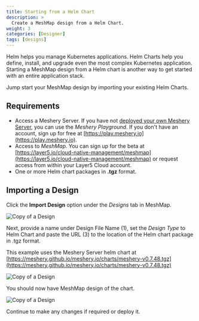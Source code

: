 ```yaml
---
title: Starting from a Helm Chart
description: >
  Create a MeshMap design from a Helm Chart.
weight: 3
categories: [Designer]
tags: [designs]
---
```


Helm helps you manage Kubernetes applications. Helm Charts help you define, install, and upgrade even the most complex Kubernetes application.
Starting a MeshMap design from a Helm chart is another way to get started with an entire application stack.

Jump start your MeshMap design by importing your existing Helm Charts.

## Requirements

- Access a Meshery Server. If you have not [deployed your own Meshery Server](https://docs.meshery.io/installation), you can use the _Meshery Playground_. If you don't have an account, sign up for free at [https://play.meshery.io](https://play.meshery.io).
- Access to _MeshMap_. You can sign up for the beta at [https://layer5.io/cloud-native-management/meshmap](https://layer5.io/cloud-native-management/meshmap) or request access from within your Layer5 Cloud account.
- One or more Helm chart packages in **.tgz** format.

## Importing a Design

Click the **Import Design** option under the _Designs_ tab in MeshMap.

![Copy of a Design](/meshmap/getting-started/images/2024-04-18_18-01.png)

Next, provide a name under Design File Name (1), set the _Design Type_ to Helm Chart and paste the URL (3) to the location of the Helm chart package in .tgz format.

This example uses the Meshery Server helm chart at [https://meshery.github.io/meshery.io/charts/meshery-v0.7.48.tgz](https://meshery.github.io/meshery.io/charts/meshery-v0.7.48.tgz)

![Copy of a Design](/meshmap/getting-started/images/2024-04-18_18-04.png)

You should now have MeshMap design of the chart.

![Copy of a Design](/meshmap/getting-started/images/2024-04-18_18-10.png)

Continue to make any changes if required or deploy it.

